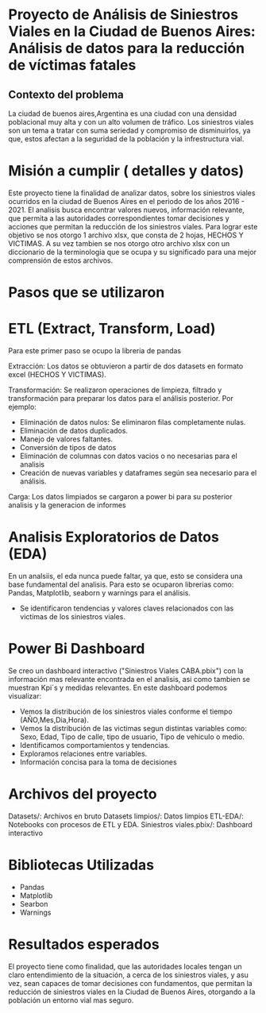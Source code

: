 # Proyecto de Análisis de Siniestros Viales en la Ciudad de Buenos Aires: Análisis de datos para la reducción de víctimas fatales


## Contexto del problema
La ciudad de buenos aires,Argentina es una ciudad con una densidad poblacional muy alta y con un alto volumen de tráfico. Los siniestros viales son un tema a tratar con suma seriedad y compromiso de disminuirlos, ya que, estos afectan a la seguridad de la población y la infrestructura vial.

# Misión a cumplir ( detalles y datos)
Este proyecto tiene la finalidad de analizar datos, sobre los siniestros viales ocurridos en la ciudad de Buenos Aires en el periodo de los años 2016 - 2021. El analisis busca encontrar valores nuevos, información relevante, que permita a las autoridades correspondientes tomar decisiones y acciones que permitan la reducción de los siniestros viales. 
Para lograr este objetivo se nos otorgo 1 archivo xlsx, que consta de 2 hojas, HECHOS Y VICTIMAS. A su vez tambien se nos otorgo otro archivo xlsx con un diccionario de la terminologia que se ocupa y su significado para una mejor comprensión de estos archivos.

# Pasos que se utilizaron 
# ETL (Extract, Transform, Load)
Para este primer paso se ocupo la libreria de pandas

Extracción: Los datos se obtuvieron a partir de dos datasets en formato excel (HECHOS Y VICTIMAS).

Transformación: Se realizaron operaciones de limpieza, filtrado y transformación para preparar los datos para el análisis posterior. Por ejemplo:

- Eliminación de datos nulos: Se eliminaron filas completamente nulas.
- Eliminación de datos duplicados.
- Manejo de valores faltantes.
- Conversión de tipos de datos
- Eliminación de columnas con datos vacios o no necesarias para el analisis
- Creación de nuevas variables y dataframes según sea necesario para el análisis.

Carga: Los datos limpiados se cargaron a power bi para su posterior analisis y la generacion de informes

# Analisis Exploratorios de Datos (EDA)
En un analsiis, el eda nunca puede faltar, ya que, esto se considera una base fundamental del analisis. Para esto se ocuparon librerias como: Pandas, Matplotlib, seaborn y warnings para el análisis.
- Se identificaron tendencias y valores claves relacionados con las victimas de los siniestros viales.

# Power Bi Dashboard
Se creo un dashboard interactivo ("Siniestros Viales CABA.pbix") con la información mas relevante encontrada en el analisis, asi como tambien se muestran Kpi´s y medidas relevantes. En este dashboard podemos visualizar:

- Vemos la distribución de los siniestros viales conforme el tiempo (AÑO,Mes,Dia,Hora).
- Vemos la distribución de las victimas segun distintas variables como: Sexo, Edad, Tipo de calle, tipo de usuario, Tipo de vehiculo o medio.
- Identificamos comportamientos y tendencias.
- Exploramos relaciones entre variables.
- Información concisa para la toma de decisiones

# Archivos del proyecto
Datasets/: Archivos en bruto
Datasets limpios/: Datos limpios
ETL-EDA/: Notebooks con procesos de ETL y EDA.
Siniestros viales.pbix/: Dashboard interactivo



# Bibliotecas Utilizadas
- Pandas
- Matplotlib
- Searbon
- Warnings

# Resultados esperados
El proyecto tiene como finalidad, que las autoridades locales tengan un claro entendimiento de la situación, a cerca de los siniestros viales, y asu vez, sean capaces de tomar decisiones con fundamentos, que permitan la reducción de siniestros viales en la Ciudad de Buenos Aires, otorgando a la población un entorno vial mas seguro. 










